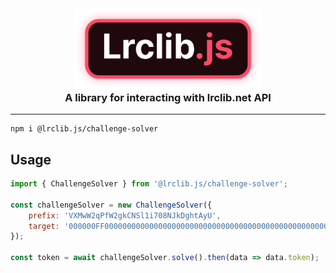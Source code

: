 <div align="center">
    <img src="https://raw.githubusercontent.com/catplvsplus/lrclib.js/refs/heads/main/apps/website/static/banner.png" width="300">
    <h3 style="margin-top: 0">A library for interacting with lrclib.net API</h3>
</div>

---

```
npm i @lrclib.js/challenge-solver
```

## Usage

```js
import { ChallengeSolver } from '@lrclib.js/challenge-solver';

const challengeSolver = new ChallengeSolver({
    prefix: 'VXMwW2qPfW2gkCNSl1i708NJkDghtAyU',
    target: '000000FF00000000000000000000000000000000000000000000000000000000'
});

const token = await challengeSolver.solve().then(data => data.token);
```
